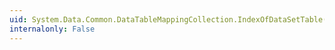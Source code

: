 ```yaml
---
uid: System.Data.Common.DataTableMappingCollection.IndexOfDataSetTable(System.String)
internalonly: False
---
```

